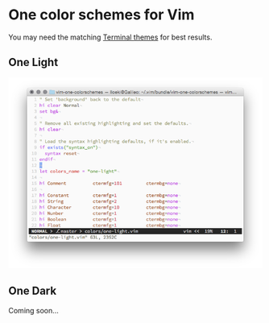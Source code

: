 # One color schemes for Vim

You may need the matching [Terminal themes](https://github.com/lloeki/terminal-one-themes) for best results.

## One Light

![one light screenshot](screenshots/one-light.png)

## One Dark

Coming soon...
